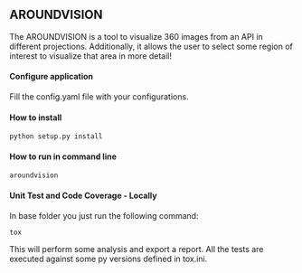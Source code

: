 AROUNDVISION
-------------

The AROUNDVISION is a tool to visualize 360 images from an API
in different projections. Additionally, it allows the user to
select some region of interest to visualize that area in more
detail!

#### Configure application
Fill the config.yaml file with your configurations.

#### How to install
```python setup.py install```

#### How to run in command line
```aroundvision```

#### Unit Test and Code Coverage - Locally
In base folder you just run the following command:

```tox```

This will perform some analysis and export a report.
All the tests are executed against some py versions defined
in tox.ini.